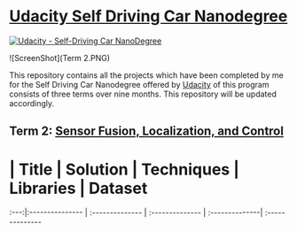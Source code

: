 # [Udacity Self Driving Car Nanodegree](https://www.udacity.com/course/self-driving-car-engineer-nanodegree--nd013) 
[![Udacity - Self-Driving Car NanoDegree](https://s3.amazonaws.com/udacity-sdc/github/shield-carnd.svg)](http://www.udacity.com/drive)

![ScreenShot](Term 2.PNG)

This repository contains all the projects which have been completed by me for the Self Driving Car Nanodegree offered by [Udacity](https://medium.com/udacity/term-2-in-depth-on-udacitys-self-driving-car-curriculum-775130aae502#.l2pc1taps) of this program consists of three terms over nine months. This repository will be updated accordingly. 

## Term 2:  [Sensor Fusion, Localization, and Control](https://medium.com/@dsilver829/term-2-in-depth-on-udacitys-self-driving-car-curriculum-775130aae502#.sk03pvahx)

  #  | Title           |  Solution       | Techniques      | Libraries      | Dataset  
:---:|:--------------- | :-------------- | :-------------- | :--------------| :--------------

